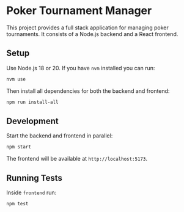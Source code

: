 # Poker Tournament Manager

This project provides a full stack application for managing poker tournaments. It consists of a Node.js backend and a React frontend.

## Setup

Use Node.js 18 or 20. If you have `nvm` installed you can run:

```bash
nvm use
```

Then install all dependencies for both the backend and frontend:

```bash
npm run install-all
```

## Development

Start the backend and frontend in parallel:

```bash
npm start
```

The frontend will be available at `http://localhost:5173`.

## Running Tests

Inside `frontend` run:

```bash
npm test
```
